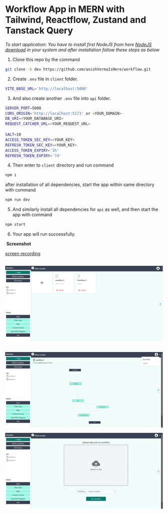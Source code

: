
# Workflow App in MERN with Tailwind, Reactflow, Zustand and Tanstack Query


*To start application: You have to install first NodeJS from here [NodeJS download](https://nodejs.org/en/download/prebuilt-installer) in your system and after installation follow these steps as below*

1. Clone this repo by the command 

```bash
git clone -b dev https://github.com/anishVermaIsHere/workflow.git
```
2. Create `.env` file in `client` folder.

```bash
VITE_BASE_URL='http://localhost:5000'

```
3. And also create another `.env` file into `api` folder.

```bash
SERVER_PORT=5000
CORS_ORIGIN='http://localhost:5173' or <YOUR_DOMAIN>
DB_URI=<YOUR_DATABASE_URI>
REQUEST_CATCHER_URL=<YOUR_REQUEST_URL>

SALT=10
ACCESS_TOKEN_SEC_KEY=<YOUR_KEY>
REFRESH_TOKEN_SEC_KEY=<YOUR_KEY>
ACCESS_TOKEN_EXPIRY='1h'
REFRESH_TOKEN_EXPIRY='7d'

```

4. Then enter to `client` directory and run command 

```bash 
npm i
``` 
after installation of all dependencies, start the app within same directory with command 

```bash
npm run dev
```

5. And similarly install all dependencies for `api` as well, and then start the app with command 

```bash
npm start
```
6. Your app will run successfully.




 **Screenshot**

 [screen recording](https://www.loom.com/share/62f1a3ee581c4c96b15fc8221c0c21ba?sid=6c07f7b0-c4c7-46a6-acac-64e3ec3b7227) 

 ![Workflow home page](workflow-homepage.png)

 ![Workflow page](workflow-workflowpage.png)
 
 ![Workflow run workflow page](workflow-uploadpage.png)



 
